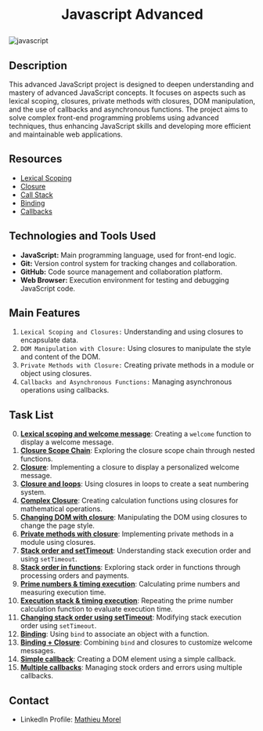 # <p align="center">Javascript Advanced</p>

![javascript](https://github.com/MathieuMorel62/holbertonschool-web_front_end/assets/113856302/5c3f7854-39ee-4cbc-a93d-b0090df09276)

## Description
This advanced JavaScript project is designed to deepen understanding and mastery of advanced JavaScript concepts. It focuses on aspects such as lexical scoping, closures, private methods with closures, DOM manipulation, and the use of callbacks and asynchronous functions. The project aims to solve complex front-end programming problems using advanced techniques, thus enhancing JavaScript skills and developing more efficient and maintainable web applications.

## Resources
- [Lexical Scoping](https://javascript.info/closure)
- [Closure](https://www.w3schools.com/js/js_function_closures.asp)
- [Call Stack](https://developer.mozilla.org/en-US/docs/Glossary/Call_stack)
- [Binding](https://javascript.info/bind)
- [Callbacks](https://javascript.info/callbacks)

## Technologies and Tools Used
- **JavaScript:** Main programming language, used for front-end logic.
- **Git:** Version control system for tracking changes and collaboration.
- **GitHub:** Code source management and collaboration platform.
- **Web Browser:** Execution environment for testing and debugging JavaScript code.

## Main Features
1. `Lexical Scoping and Closures:` Understanding and using closures to encapsulate data.
2. `DOM Manipulation with Closure:` Using closures to manipulate the style and content of the DOM.
3. `Private Methods with Closure:` Creating private methods in a module or object using closures.
4. `Callbacks and Asynchronous Functions:` Managing asynchronous operations using callbacks.

## Task List
0. [**Lexical scoping and welcome message**](https://github.com/MathieuMorel62/holbertonschool-web_front_end/blob/main/Javascript_advanced/0-welcome.js): Creating a `welcome` function to display a welcome message.
1. [**Closure Scope Chain**](https://github.com/MathieuMorel62/holbertonschool-web_front_end/blob/main/Javascript_advanced/1-nested_functions.js): Exploring the closure scope chain through nested functions.
2. [**Closure**](https://github.com/MathieuMorel62/holbertonschool-web_front_end/blob/main/Javascript_advanced/2-function_me.js): Implementing a closure to display a personalized welcome message.
3. [**Closure and loops**](https://github.com/MathieuMorel62/holbertonschool-web_front_end/blob/main/Javascript_advanced/3-classrooms.js): Using closures in loops to create a seat numbering system.
4. [**Complex Closure**](https://github.com/MathieuMorel62/holbertonschool-web_front_end/blob/main/Javascript_advanced/4-math.js): Creating calculation functions using closures for mathematical operations.
5. [**Changing DOM with closure**](https://github.com/MathieuMorel62/holbertonschool-web_front_end/blob/main/Javascript_advanced/5-mode.js): Manipulating the DOM using closures to change the page style.
6. [**Private methods with closure**](https://github.com/MathieuMorel62/holbertonschool-web_front_end/blob/main/Javascript_advanced/6-hogwarts.js): Implementing private methods in a module using closures.
7. [**Stack order and setTimeout**](https://github.com/MathieuMorel62/holbertonschool-web_front_end/blob/main/Javascript_advanced/7-timeout.js): Understanding stack execution order and using `setTimeout`.
8. [**Stack order in functions**](https://github.com/MathieuMorel62/holbertonschool-web_front_end/blob/main/Javascript_advanced/8-payments.js): Exploring stack order in functions through processing orders and payments.
9. [**Prime numbers & timing execution**](https://github.com/MathieuMorel62/holbertonschool-web_front_end/blob/main/Javascript_advanced/9-prime.js): Calculating prime numbers and measuring execution time.
10. [**Execution stack & timing execution**](https://github.com/MathieuMorel62/holbertonschool-web_front_end/blob/main/Javascript_advanced/10-prime.js): Repeating the prime number calculation function to evaluate execution time.
11. [**Changing stack order using setTimeout**](https://github.com/MathieuMorel62/holbertonschool-web_front_end/blob/main/Javascript_advanced/11-prime.js): Modifying stack execution order using `setTimeout`.
12. [**Binding**](https://github.com/MathieuMorel62/holbertonschool-web_front_end/blob/main/Javascript_advanced/12-room_area.js): Using `bind` to associate an object with a function.
13. [**Binding + Closure**](https://github.com/MathieuMorel62/holbertonschool-web_front_end/blob/main/Javascript_advanced/13-bind_user.js): Combining `bind` and closures to customize welcome messages.
14. [**Simple callback**](https://github.com/MathieuMorel62/holbertonschool-web_front_end/blob/main/Javascript_advanced/14-wikipedia.js): Creating a DOM element using a simple callback.
15. [**Multiple callbacks**](https://github.com/MathieuMorel62/holbertonschool-web_front_end/blob/main/Javascript_advanced/100-stock.js): Managing stock orders and errors using multiple callbacks.

## Contact
- LinkedIn Profile: [Mathieu Morel](https://www.linkedin.com/in/mathieu-morel-9ab457261/)
